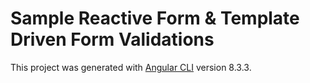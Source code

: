 # Sample Reactive Form & Template Driven Form Validations 

This project was generated with [Angular CLI](https://github.com/angular/angular-cli) version 8.3.3.
